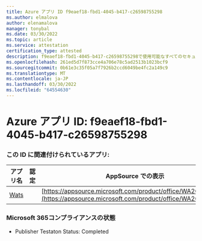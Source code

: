 ```yaml
---
title: Azure アプリ ID f9eaef18-fbd1-4045-b417-c26598755298
ms.author: elmalova
author: elenamalova
manager: tonybal
ms.date: 03/30/2022
ms.topic: article
ms.service: attestation
certification_type: attested
description: f9eaef18-fbd1-4045-b417-c26598755298で使用可能なすべてのセキュリティおよびコンプライアンス情報。
ms.openlocfilehash: 261ed5d7f873cce4a706e78c5ad2513b1023bcf9
ms.sourcegitcommit: 0b61e3c35f05a7f7926b2ccd6049be4fc2a149c9
ms.translationtype: MT
ms.contentlocale: ja-JP
ms.lasthandoff: 03/30/2022
ms.locfileid: "64554630"
---
```

# <a name="azure-app-id-f9eaef18-fbd1-4045-b417-c26598755298"></a>Azure アプリ ID: f9eaef18-fbd1-4045-b417-c26598755298


### <a name="apps-associated-with-this-id"></a>この ID に関連付けられているアプリ:
| **アプリ名** | **認定** | **AppSource での表示** |
|--------------|---------------|-----------------------|
| [Wats](../forward/WA200003597.md) |  | [https://appsource.microsoft.com/product/office/WA200003597](https://appsource.microsoft.com/product/office/WA200003597) |

### <a name="microsoft-365-app-compliance-status"></a>Microsoft 365コンプライアンスの状態
- Publisher Testaton Status: Completed
